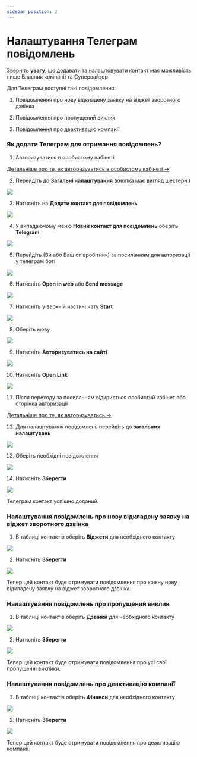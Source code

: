 ```yaml
---
sidebar_position: 2
---
```


# Налаштування Телеграм повідомлень

Зверніть **увагу**, що додавати та налаштовувати контакт має можливість лише Власник компанії та Супервайзер

Для Телеграм доступні такі повідомлення:

1. Повідомлення про нову відкладену заявку на віджет зворотного дзвінка

2. Повідомлення про пропущений виклик

3. Повідомлення про деактивацію компанії

### Як додати Телеграм для отримання повідомлень?

1. Авторизуватися в особистому кабінеті

[Детальніше про те, як авторизуватись в особистому кабінеті →](../../authorization-and-verification/sign-in.md)

2. Перейдіть до **Загальні налаштування** (кнопка має вигляд шестерні)

![](../../img/general-settings/side-bar-general-settings-button.svg)

3. Натисніть на **Додати контакт для повідомлень**

![](../../img/general-settings/notification-contacts/add-notification-contact-button.svg)

4. У випадаючому меню **Новий контакт для повідомлень** оберіть **Telegram**

![](../../img/general-settings/notification-contacts/add-notification-telegram-contact-dropdown.svg)

5. Перейдіть (Ви або Ваш співробітник) за посиланням для авторизації у телеграм боті

![](../../img/general-settings/notification-contacts/notification-add-telegram-link.svg)

6. Натисніть **Open in web** або **Send message**

![](../../img/general-settings/notification-contacts/notification-telegram-bot.svg)

7. Натисніть у верхній частині чату **Start**

![](../../img/general-settings/notification-contacts/notification-bot-header.svg)

8. Оберіть мову

![](../../img/general-settings/notification-contacts/notification-bot-language-block.svg)

9. Натисніть **Авторизуватись на сайті**

![](../../img/general-settings/notification-contacts/notification-bot-authorization-block.svg)

10. Натисніть **Open Link**

![](../../img/general-settings/notification-contacts/notification-bot-openlink-block.svg)

11. Після переходу за посиланням відкриється особистий кабінет або сторінка авторизації

[Детальніше про те, як авторизуватись →](../../authorization-and-verification/sign-in.md)

12. Для налаштування повідомлень перейдіть до **загальних налаштувань**

![](../../img/general-settings/side-bar-general-settings-button.svg)

13. Оберіть необхідні повідомлення

![](../../img/general-settings/notification-contacts/notification-contact-telegram-checkboxes-block.svg)

14. Натисніть **Зберегти**

![](../../img/general-settings/notification-contacts/save-button.svg)

Телеграм контакт успішно доданий.

### Налаштування повідомлень про нову відкладену заявку на віджет зворотного дзвінка

1. В таблиці контактів оберіть **Віджети** для необхідного контакту

![](../../img/general-settings/notification-contacts/notification-contact-telegram-widget-checkboxe-block.svg)

2. Натисніть **Зберегти**

![](../../img/general-settings/notification-contacts/save-button.svg)

Тепер цей контакт буде отримувати повідомлення про кожну нову відкладену заявку на віджет зворотного дзвінка.

### Налаштування повідомлень про пропущений виклик

1. В таблиці контактів оберіть **Дзвінки** для необхідного контакту

![](../../img/general-settings/notification-contacts/notification-contact-telegram-calls-checkboxe-block.svg)

2. Натисніть **Зберегти**

![](../../img/general-settings/notification-contacts/save-button.svg)

Тепер цей контакт буде отримувати повідомлення про усі свої пропущенні виклики.

### Налаштування повідомлень про деактивацію компанії

1. В таблиці контактів оберіть **Фінанси** для необхідного контакту

![](../../img/general-settings/notification-contacts/notification-contact-telegram-finance-checkboxe-block.svg)

2. Натисніть **Зберегти**

![](../../img/general-settings/notification-contacts/save-button.svg)

Тепер цей контакт буде отримувати повідомлення про деактивацію компанії.
